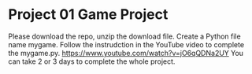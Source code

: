 # Project 01 Game Project

Please download the repo, unzip the download file.
Create a Python file name mygame. 
Follow the instrudction in the YouTube video to complete the mygame.py.
https://www.youtube.com/watch?v=jO6qQDNa2UY
You can take 2 or 3 days to complete the whole project.

